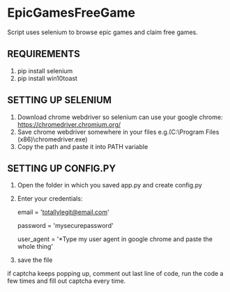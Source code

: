 # EpicGamesFreeGame
Script uses selenium to browse epic games and claim free games.

REQUIREMENTS
-------------------------------------------------------------------------------------------------------------
1. pip install selenium
2. pip install win10toast

SETTING UP SELENIUM
--------------------------------------------------------------------------------------------------------------
1. Download chrome webdriver so selenium can use your google chrome:
  https://chromedriver.chromium.org/
2. Save chrome webdriver somewhere in your files e.g.(C:\\Program Files (x86)\\chromedriver.exe)
3. Copy the path and paste it into PATH variable

SETTING UP CONFIG.PY
--------------------------------------------------------------------------------------------------------------
1. Open the folder in which you saved app.py and create config.py
2. Enter your credentials:

     email = 'totallylegit@email.com'
  
     password = 'mysecurepassword'
  
     user_agent = '*Type my user agent in google chrome and paste the whole thing'
  
  
3. save the file


if captcha keeps popping up, comment out last line of code, run the code a few times and fill out captcha every time.
